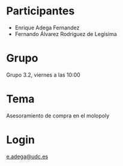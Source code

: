 # Participantes
- Enrique Adega Fernandez
- Fernando Álvarez Rodríguez de Legísima
# Grupo
Grupo 3.2, viernes a las 10:00
# Tema
Asesoramiento de compra en el molopoly
# Login
e.adega@udc.es